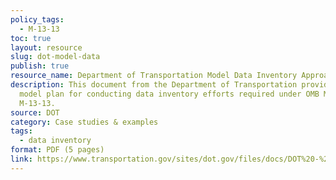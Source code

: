 ```yaml
---
policy_tags:
  - M-13-13
toc: true
layout: resource
slug: dot-model-data
publish: true
resource_name: Department of Transportation Model Data Inventory Approach
description: This document from the Department of Transportation provides a
  model plan for conducting data inventory efforts required under OMB Memorandum
  M-13-13.
source: DOT
category: Case studies & examples
tags:
  - data inventory
format: PDF (5 pages)
link: https://www.transportation.gov/sites/dot.gov/files/docs/DOT%20-%20OpenData%20-%20Data%20Inventory%20Approach.pdf
---
```

